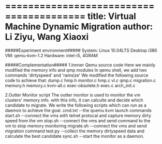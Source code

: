 ========================================
title: Virtual Machine Dynamic Migration
author: Li Ziyu, Wang Xiaoxi
========================================



#####Experiment environment#####
System: Linux 10.04LTS Desktop i386
VM: qemu-kvm-1.2
Hardware: intel-i5, 4GRAM



#####Complementation#####
1.Innner Qemu source code
Here we mainly modified the memory info and qmp modules
In qemu shell, we add two commands 'dirtyspeed' and 'ramsize'
We modified the following source code to achieve that:
dump.c
hmp.h
monitor.c
hmp.c
vl.c
qmp.c
migration.c
memory.h
memory.c
kvm-all.c
exec-obsolete.h
exec.c
arch_init.c


2.Outter Monitor script
The outter monitor is used to monitor the vm clusters' memory info.
with this info, it can calculte and decide which candidate to migrate.
We write the following scripts which can run as a daemon to achieve the goal.
cmd.txt    --the quemu kvm launch commands
start.sh   --connect the vms with telnet protocal and capture memory dirty speed from the vm
stop.sh    --connect the vms and send command to the vm to stop memory monitoring
migrate.sh --connect the vms and send migration command
test.py    --collect the memory dirtyspeed data and calculate the best candidate
sync.sh    --start the monitor as a daemon.


